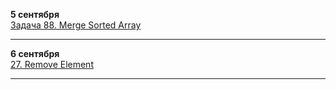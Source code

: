 __5 сентября__  
[Задача 88. Merge Sorted Array](https://leetcode.com/problems/merge-sorted-array/solutions/7159649/m2dyt-by-m2dyt-zd9o)  

---

__6 сентября__  
[27. Remove Element](https://leetcode.com/problems/remove-element/solutions/7160019/m2dyt-by-m2dyt-uyce)  

---
